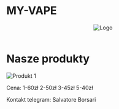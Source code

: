 # MY-VAPE
<!DOCTYPE html>
<html lang="pl">
<head>
  <meta charset="UTF-8" />
  <meta name="viewport" content="width=device-width, initial-scale=1.0" />
  <title>MY VAPES</title>
</head>
<body>
  <header>
    <img src="logo.png" alt="Logo" style="max-height: 80px;" />
  </header>
  <main>
    <h1>Nasze produkty</h1>
    <div>
      <img src="produkt1.jpg" alt="Produkt 1" style="max-width: 200px;" />
      <p>Cena: 1-60zł
               2-50zł
               3-45zł
               5-40zł</p>
    </div>
  </main>
  <footer>
    <p>Kontakt telegram: Salvatore Borsari</p>
  </footer>
</body>
</html>
